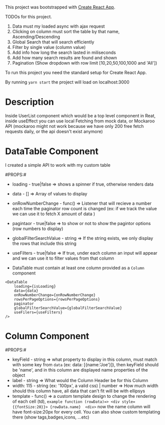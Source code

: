This project was bootstrapped with [Create React App](https://github.com/facebook/create-react-app).

TODOs for this project.

1. Data must my loaded async with ajax request
2. Clicking on column must sort the table by that name, Ascending/Descending
3. Global Search that will search efficiently
4. Filter by single value (column value)
5. Add info how long the search lasted in miliseconds 
6. Add how many search results are found and shown
7. Pagination (Show dropdown with row limit [10,20,50,100,1000 and 'All'])


To run this project you need the standard setup for Create React App. 

By running `yarn start` the project will load on localhost:3000

# Description

Inside UserList component which would be a top level component in Reat, inside useEffect you can use local Fetching from mock data, or Mockaroo API (mockaroo might not work because we have only 200 free fetch requests daily, or the api doesn't exist anymore)

# DataTable Component

I created a simple API to work with my custom table

#PROPS:# 
* loading - true|false => shows a spinner if true, otherwise renders data
* data - [] => Array of values to display
* onRowNumberChange - func() => Listener that will recieve a number each time the paginator row count is changed (ex: if we track the value we can use it to fetch X amount of data )
* pagintaor - true|false => to show or not to show the pagintor options (row numbers to display)
* globalFilterSearchValue - string => If the string exists, we only display the rows that include this string
* useFilters - true|false => If true, under each column an input will appear and we can use it to filter values from that column

* DataTable must contain at least one column provided as a `Column` component

```
<DataTable
    loading={isLoading}
    data={data}
    onRowNumberChange={onRowNumberChange}
    rowsPerPageOptions={rowsPerPageOptions}
    paginator
    globalFilterSearchValue={globalFilterSearchValue}
    useFilers={useFilters}
/>
 ```

# Column Component
 

#PROPS:#
* keyField - string => what property to display in this column, must match with some key from `data` (ex: data: [{name:'Joe'}]), then keyField should be 'name', and in this column are displayed name properties of the object
* label - string => What would the Column Header be for this Column
* width: 115 - string (ex: '100px', a valid css) | number => How much width should this column have, all data that can't fit will be with ellipsys 
* template - func() => a custom template design to change the rendering of each cell (td), 
`example function (rowData)=> <div style={{fontSize:20}}> {rowData.name}  <div>` now the name column will have font-size:20px for every cell. You can also show custom templating there (show tags,badges,icons, ...etc)